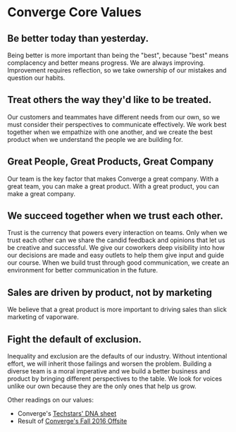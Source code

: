 # Converge Core Values

## Be better today than yesterday.

Being better is more important than being the "best", because "best" means complacency and better means progress. We are always improving. Improvement requires reflection, so we take ownership of our mistakes and question our habits.

## Treat others the way they'd like to be treated.

Our customers and teammates have different needs from our own, so we must consider their  perspectives to communicate effectively. We work best together when we empathize with one another, and we create the best product when we understand the people we are building for.

## Great People, Great Products, Great Company

Our team is the key factor that makes Converge a great company. With a great team, you can make a great product. With a great product, you can make a great company.

## We succeed together when we trust each other.

Trust is the currency that powers every interaction on teams. Only when we trust each other can we share the candid feedback and opinions that let us be creative and successful. We give our coworkers deep visibility into how our decisions are made and easy outlets to help them give input and guide our course. When we build trust through good communication, we create an environment for better communication in the future.

## Sales are driven by product, not by marketing

We believe that a great product is more important to driving sales than slick marketing of vaporware.

## Fight the default of exclusion.

Inequality and exclusion are the defaults of our industry. Without intentional effort, we will inherit those failings and worsen the problem. Building a diverse team is a moral imperative and we build a better business and product by bringing different perspectives to the table. We look for voices unlike our own because they are the only ones that help us grow.

Other readings on our values:
* Converge's [Techstars' DNA sheet](https://docs.google.com/document/d/1XSHdPm0VyrdjTmRRb15rXrc0GgcGPmUm8Blx5WA0Eyg)
* Result of [Converge's Fall 2016 Offsite](https://docs.google.com/document/d/1pw9YcxuLNQStHpnOjd5jXkvZHVk7Ic4NxpYipsz7-Zo/)
